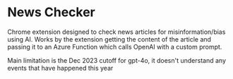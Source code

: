# News Checker

Chrome extension designed to check news articles for misinformation/bias using AI. Works by the extension getting the content of the article and passing it to an Azure Function which calls OpenAI with a custom prompt.

Main limitation is the Dec 2023 cutoff for gpt-4o, it doesn't understand any events that have happened this year
